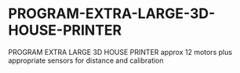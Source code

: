# PROGRAM-EXTRA-LARGE-3D-HOUSE-PRINTER
PROGRAM EXTRA LARGE 3D HOUSE PRINTER approx 12 motors plus appropriate sensors for distance and calibration
